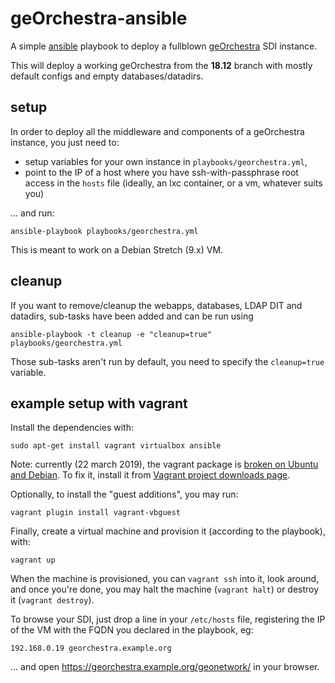 # geOrchestra-ansible

A simple [ansible](http://docs.ansible.com) playbook to deploy a fullblown [geOrchestra](http://www.georchestra.org/) SDI instance.

This will deploy a working geOrchestra from the **18.12** branch with mostly default configs and empty databases/datadirs.


## setup

In order to deploy all the middleware and components of a geOrchestra instance, you just need to:
 * setup variables for your own instance in ```playbooks/georchestra.yml```,
 * point to the IP of a host where you have ssh-with-passphrase root access in the ```hosts``` file (ideally, an lxc container, or a vm, whatever suits you)

... and run:
```
ansible-playbook playbooks/georchestra.yml
```

This is meant to work on a Debian Stretch (9.x) VM.

## cleanup

If you want to remove/cleanup the webapps, databases, LDAP DIT and datadirs, sub-tasks have been added and can be run using

```
ansible-playbook -t cleanup -e "cleanup=true" playbooks/georchestra.yml

```
Those sub-tasks aren't run by default, you need to specify the `cleanup=true` variable.

## example setup with vagrant

Install the dependencies with:
```
sudo apt-get install vagrant virtualbox ansible
```

Note: currently (22 march 2019), the vagrant package is [broken on Ubuntu and Debian](https://bugs.launchpad.net/ubuntu/+source/vagrant/+bug/1804626). To fix it, install it from [Vagrant project downloads page](https://www.vagrantup.com/downloads.html).

Optionally, to install the "guest additions", you may run:
```
vagrant plugin install vagrant-vbguest
```

Finally, create a virtual machine and provision it (according to the playbook), with:
```
vagrant up
```

When the machine is provisioned, you can `vagrant ssh` into it, look around, and once you're done, you may halt the machine (`vagrant halt`) or destroy it (`vagrant destroy`).

To browse your SDI, just drop a line in your ```/etc/hosts``` file, registering the IP of the VM with the FQDN you declared in the playbook, eg:
```
192.168.0.19 georchestra.example.org
```
... and open https://georchestra.example.org/geonetwork/ in your browser.

